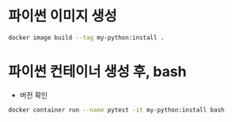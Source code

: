 
# 파이썬 이미지 생성
```bash
docker image build --tag my-python:install .
```

# 파이썬 컨테이너 생성 후, bash 
- 버전 확인
```bash
docker container run --name pytest -it my-python:install bash
```